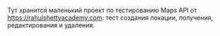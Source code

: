 Тут хранится маленький проект по тестированию Maps API от https://rahulshettyacademy.com: тест создания локации, получения, редактирования и удаления.
